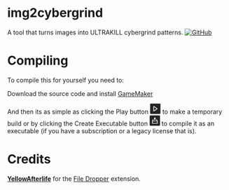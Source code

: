 # img2cybergrind

 A tool that turns images into ULTRAKILL cybergrind patterns.
 [![GitHub](https://img.shields.io/github/license/lerp32/img2cybergrind?logo=github)](https://github.com/lerp32/img2cybergrind/blob/master/LICENSE/)

# Compiling

 To compile this for yourself you need to:

 Download the source code and install [GameMaker](https://gamemaker.io/)

 And then its as simple as clicking the Play button <img src="githubimages/Icon_PlayGame.png" alt="Play Button"/> to make a temporary build or by clicking the Create Executable button <img src="githubimages/Icon_Compile.png" alt="Create Executable Button"/> to compile it as an executable (if you have a subscription or a legacy license that is).

# Credits

 [**YellowAfterlife**](https://twitter.com/yellowafterlife/) for the [File Dropper](https://yellowafterlife.itch.io/gamemaker-file-dropper/) extension.
